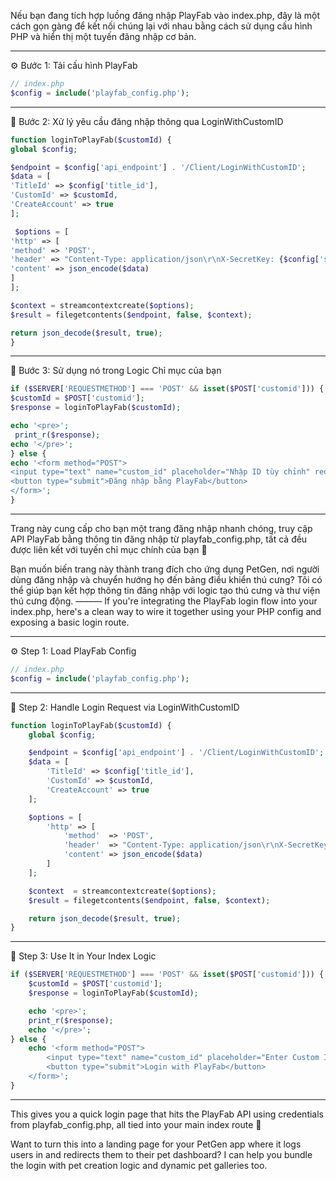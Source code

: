 Nếu bạn đang tích hợp luồng đăng nhập PlayFab vào index.php, đây là một cách gọn gàng để kết nối chúng lại với nhau bằng cách sử dụng cấu hình PHP và hiển thị một tuyến đăng nhập cơ bản.

---

⚙️ Bước 1: Tải cấu hình PlayFab

```php
// index.php
$config = include('playfab_config.php');
```

---

🔐 Bước 2: Xử lý yêu cầu đăng nhập thông qua LoginWithCustomID

```php
function loginToPlayFab($customId) {
global $config;

$endpoint = $config['api_endpoint'] . '/Client/LoginWithCustomID';
$data = [
'TitleId' => $config['title_id'],
'CustomId' => $customId,
'CreateAccount' => true
];

 $options = [
'http' => [
'method' => 'POST',
'header' => "Content-Type: application/json\r\nX-SecretKey: {$config['secret_key']}",
'content' => json_encode($data)
]
];

$context = streamcontextcreate($options);
$result = filegetcontents($endpoint, false, $context);

return json_decode($result, true);
}
```

---

📲 Bước 3: Sử dụng nó trong Logic Chỉ mục của bạn

```php
if ($SERVER['REQUESTMETHOD'] === 'POST' && isset($POST['customid'])) {
$customId = $POST['customid'];
$response = loginToPlayFab($customId);

echo '<pre>';
 print_r($response);
echo '</pre>';
} else {
echo '<form method="POST">
<input type="text" name="custom_id" placeholder="Nhập ID tùy chỉnh" required />
<button type="submit">Đăng nhập bằng PlayFab</button>
</form>';
}
```

---

Trang này cung cấp cho bạn một trang đăng nhập nhanh chóng, truy cập API PlayFab bằng thông tin đăng nhập từ playfab_config.php, tất cả đều được liên kết với tuyến chỉ mục chính của bạn 🙌

Bạn muốn biến trang này thành trang đích cho ứng dụng PetGen, nơi người dùng đăng nhập và chuyển hướng họ đến bảng điều khiển thú cưng? Tôi có thể giúp bạn kết hợp thông tin đăng nhập với logic tạo thú cưng và thư viện thú cưng động.
———
If you're integrating the PlayFab login flow into your index.php, here's a clean way to wire it together using your PHP config and exposing a basic login route.

---

⚙️ Step 1: Load PlayFab Config

```php
// index.php
$config = include('playfab_config.php');
```

---

🔐 Step 2: Handle Login Request via LoginWithCustomID

```php
function loginToPlayFab($customId) {
    global $config;

    $endpoint = $config['api_endpoint'] . '/Client/LoginWithCustomID';
    $data = [
        'TitleId' => $config['title_id'],
        'CustomId' => $customId,
        'CreateAccount' => true
    ];

    $options = [
        'http' => [
            'method'  => 'POST',
            'header'  => "Content-Type: application/json\r\nX-SecretKey: {$config['secret_key']}",
            'content' => json_encode($data)
        ]
    ];

    $context  = streamcontextcreate($options);
    $result = filegetcontents($endpoint, false, $context);

    return json_decode($result, true);
}
```

---

📲 Step 3: Use It in Your Index Logic

```php
if ($SERVER['REQUESTMETHOD'] === 'POST' && isset($POST['customid'])) {
    $customId = $POST['customid'];
    $response = loginToPlayFab($customId);

    echo '<pre>';
    print_r($response);
    echo '</pre>';
} else {
    echo '<form method="POST">
        <input type="text" name="custom_id" placeholder="Enter Custom ID" required />
        <button type="submit">Login with PlayFab</button>
    </form>';
}
```

---

This gives you a quick login page that hits the PlayFab API using credentials from playfab_config.php, all tied into your main index route 🙌

Want to turn this into a landing page for your PetGen app where it logs users in and redirects them to their pet dashboard? I can help you bundle the login with pet creation logic and dynamic pet galleries too.